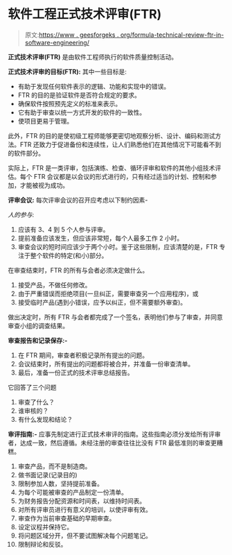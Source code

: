 # 软件工程正式技术评审(FTR)

> 原文:[https://www . geesforgeks . org/formula-technical-review-ftr-in-software-engineering/](https://www.geeksforgeeks.org/formal-technical-review-ftr-in-software-engineering/)

**正式技术评审(FTR)** 是由软件工程师执行的软件质量控制活动。

**正式技术评审的目标(FTR):**
其中一些目标是:

*   有助于发现任何软件表示的逻辑、功能和实现中的错误。
*   FTR 的目的是验证软件是否符合规定的要求。
*   确保软件按照预先定义的标准来表示。
*   它有助于审查以统一方式开发的软件的一致性。
*   使项目更易于管理。

此外，FTR 的目的是使初级工程师能够更密切地观察分析、设计、编码和测试方法。FTR 还致力于促进备份和连续性，让人们熟悉他们在其他情况下可能看不到的软件部分。

实际上，FTR 是一类评审，包括演练、检查、循环评审和软件的其他小组技术评估。每个 FTR 会议都是以会议的形式进行的，只有经过适当的计划、控制和参加，才能被视为成功。

**评审会议:**
每次评审会议的召开应考虑以下制约因素-

*人的参与*:

1.  应该有 3、4 到 5 个人参与评审。
2.  提前准备应该发生，但应该非常短，每个人最多工作 2 小时。
3.  审查会议的短时间应该少于两个小时。鉴于这些限制，应该清楚的是，FTR 专注于整个软件的特定(和小)部分。

在审查结束时，FTR 的所有与会者必须决定做什么。

1.  接受产品，不做任何修改。
2.  由于严重错误而拒绝项目(一旦纠正，需要审查另一个应用程序)，或
3.  接受临时产品(遇到小错误，应予以纠正，但不需要额外审查)。

做出决定时，所有 FTR 与会者都完成了一个签名，表明他们参与了审查，并同意审查小组的调查结果。

**审查报告和记录保存:-**

1.  在 FTR 期间，审查者积极记录所有提出的问题。
2.  会议结束时，所有提出的问题都将被合并，并准备一份审查清单。
3.  最后，准备一份正式的技术评审总结报告。

它回答了三个问题

1.  审查了什么？
2.  谁审核的？
3.  有什么发现和结论？

**审评指南:-**
应事先制定进行正式技术审评的指南。这些指南必须分发给所有评审者，达成一致，然后遵循。未经注册的审查往往比没有 FTR 最低准则的审查更糟糕。

1.  审查产品，而不是制造商。
2.  做书面记录(记录目的)
3.  限制参加人数，坚持提前准备。
4.  为每个可能被审查的产品制定一份清单。
5.  为财务报告分配资源和时间表，以维持时间表。
6.  对所有评审员进行有意义的培训，以使评审有效。
7.  审查作为当前审查基础的早期审查。
8.  设定议程并保持它。
9.  将问题区域分开，但不要试图解决每个问题笔记。
10.  限制辩论和反驳。